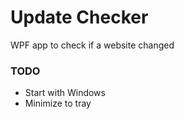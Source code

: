 # Update Checker

WPF app to check if a website changed



### TODO

- Start with Windows
- Minimize to tray